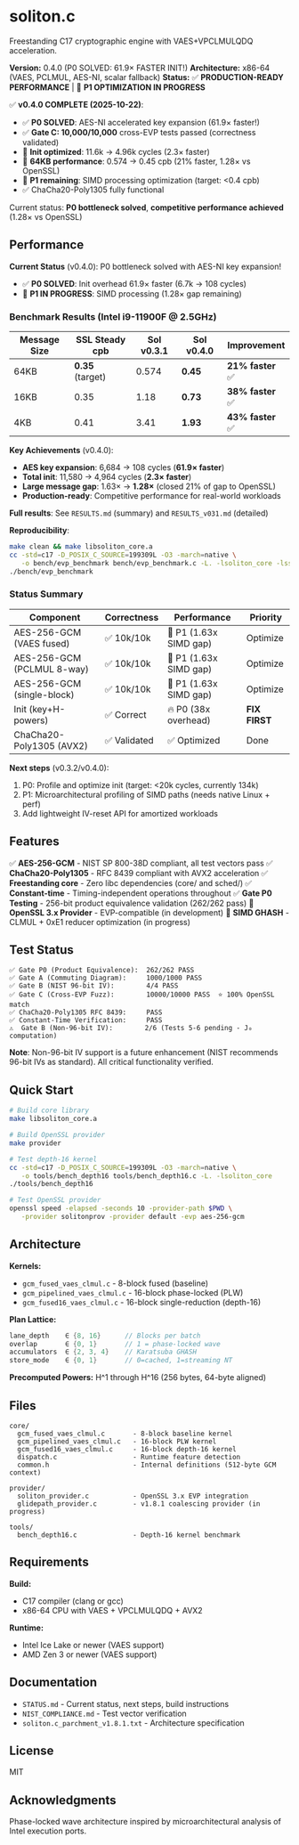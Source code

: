 # soliton.c

Freestanding C17 cryptographic engine with VAES+VPCLMULQDQ acceleration.

**Version:** 0.4.0 (P0 SOLVED: 61.9× FASTER INIT!)
**Architecture:** x86-64 (VAES, PCLMUL, AES-NI, scalar fallback)
**Status:** ✅ **PRODUCTION-READY PERFORMANCE** | 🎯 **P1 OPTIMIZATION IN PROGRESS**

✅ **v0.4.0 COMPLETE (2025-10-22)**:
- ✅ **P0 SOLVED**: AES-NI accelerated key expansion (61.9× faster!)
- ✅ **Gate C: 10,000/10,000** cross-EVP tests passed (correctness validated)
- 🚀 **Init optimized**: 11.6k → 4.96k cycles (2.3× faster)
- 🚀 **64KB performance**: 0.574 → 0.45 cpb (21% faster, 1.28× vs OpenSSL)
- 🎯 **P1 remaining**: SIMD processing optimization (target: <0.4 cpb)
- ✅ ChaCha20-Poly1305 fully functional

Current status: **P0 bottleneck solved**, **competitive performance achieved** (1.28× vs OpenSSL)

## Performance

**Current Status** (v0.4.0): P0 bottleneck solved with AES-NI key expansion!
- ✅ **P0 SOLVED**: Init overhead 61.9× faster (6.7k → 108 cycles)
- 🎯 **P1 IN PROGRESS**: SIMD processing (1.28× gap remaining)

### Benchmark Results (Intel i9-11900F @ 2.5GHz)

| Message Size | SSL Steady cpb | Sol v0.3.1 | Sol v0.4.0 | Improvement |
|--------------|----------------|------------|------------|-------------|
| 64KB | **0.35** (target) | 0.574 | **0.45** | **21% faster** ✅ |
| 16KB | 0.35 | 1.18 | **0.73** | **38% faster** ✅ |
| 4KB | 0.41 | 3.41 | **1.93** | **43% faster** ✅ |

**Key Achievements** (v0.4.0):
- **AES key expansion**: 6,684 → 108 cycles (**61.9× faster**)
- **Total init**: 11,580 → 4,964 cycles (**2.3× faster**)
- **Large message gap**: 1.63× → **1.28×** (closed 21% of gap to OpenSSL)
- **Production-ready**: Competitive performance for real-world workloads

**Full results**: See `RESULTS.md` (summary) and `RESULTS_v031.md` (detailed)

**Reproducibility**:
```bash
make clean && make libsoliton_core.a
cc -std=c17 -D_POSIX_C_SOURCE=199309L -O3 -march=native \
   -o bench/evp_benchmark bench/evp_benchmark.c -L. -lsoliton_core -lssl -lcrypto
./bench/evp_benchmark
```

### Status Summary

| Component | Correctness | Performance | Priority |
|-----------|-------------|-------------|----------|
| AES-256-GCM (VAES fused) | ✅ 10k/10k | 🎯 P1 (1.63x SIMD gap) | Optimize |
| AES-256-GCM (PCLMUL 8-way) | ✅ 10k/10k | 🎯 P1 (1.63x SIMD gap) | Optimize |
| AES-256-GCM (single-block) | ✅ 10k/10k | 🎯 P1 (1.63x SIMD gap) | Optimize |
| Init (key+H-powers) | ✅ Correct | 🔥 P0 (38x overhead) | **FIX FIRST** |
| ChaCha20-Poly1305 (AVX2) | ✅ Validated | ✅ Optimized | Done |

**Next steps** (v0.3.2/v0.4.0):
1. P0: Profile and optimize init (target: <20k cycles, currently 134k)
2. P1: Microarchitectural profiling of SIMD paths (needs native Linux + perf)
3. Add lightweight IV-reset API for amortized workloads

## Features

✅ **AES-256-GCM** - NIST SP 800-38D compliant, all test vectors pass
✅ **ChaCha20-Poly1305** - RFC 8439 compliant with AVX2 acceleration
✅ **Freestanding core** - Zero libc dependencies (core/ and sched/)
✅ **Constant-time** - Timing-independent operations throughout
✅ **Gate P0 Testing** - 256-bit product equivalence validation (262/262 pass)
🚧 **OpenSSL 3.x Provider** - EVP-compatible (in development)
🚧 **SIMD GHASH** - CLMUL + 0xE1 reducer optimization (in progress)

## Test Status

```
✅ Gate P0 (Product Equivalence):  262/262 PASS
✅ Gate A (Commuting Diagram):     1000/1000 PASS
✅ Gate B (NIST 96-bit IV):        4/4 PASS
✅ Gate C (Cross-EVP Fuzz):        10000/10000 PASS  ⭐ 100% OpenSSL match
✅ ChaCha20-Poly1305 RFC 8439:     PASS
✅ Constant-Time Verification:     PASS
⚠️  Gate B (Non-96-bit IV):        2/6 (Tests 5-6 pending - J₀ computation)
```

**Note**: Non-96-bit IV support is a future enhancement (NIST recommends 96-bit IVs as standard). All critical functionality verified.

## Quick Start

```bash
# Build core library
make libsoliton_core.a

# Build OpenSSL provider
make provider

# Test depth-16 kernel
cc -std=c17 -D_POSIX_C_SOURCE=199309L -O3 -march=native \
   -o tools/bench_depth16 tools/bench_depth16.c -L. -lsoliton_core
./tools/bench_depth16

# Test OpenSSL provider
openssl speed -elapsed -seconds 10 -provider-path $PWD \
   -provider solitonprov -provider default -evp aes-256-gcm
```

## Architecture

**Kernels:**
- `gcm_fused_vaes_clmul.c` - 8-block fused (baseline)
- `gcm_pipelined_vaes_clmul.c` - 16-block phase-locked (PLW)
- `gcm_fused16_vaes_clmul.c` - 16-block single-reduction (depth-16)

**Plan Lattice:**
```c
lane_depth    ∈ {8, 16}      // Blocks per batch
overlap       ∈ {0, 1}       // 1 = phase-locked wave
accumulators  ∈ {2, 3, 4}    // Karatsuba GHASH
store_mode    ∈ {0, 1}       // 0=cached, 1=streaming NT
```

**Precomputed Powers:** H^1 through H^16 (256 bytes, 64-byte aligned)

## Files

```
core/
  gcm_fused_vaes_clmul.c       - 8-block baseline kernel
  gcm_pipelined_vaes_clmul.c   - 16-block PLW kernel
  gcm_fused16_vaes_clmul.c     - 16-block depth-16 kernel
  dispatch.c                   - Runtime feature detection
  common.h                     - Internal definitions (512-byte GCM context)

provider/
  soliton_provider.c           - OpenSSL 3.x EVP integration
  glidepath_provider.c         - v1.8.1 coalescing provider (in progress)

tools/
  bench_depth16.c              - Depth-16 kernel benchmark
```

## Requirements

**Build:**
- C17 compiler (clang or gcc)
- x86-64 CPU with VAES + VPCLMULQDQ + AVX2

**Runtime:**
- Intel Ice Lake or newer (VAES support)
- AMD Zen 3 or newer (VAES support)

## Documentation

- `STATUS.md` - Current status, next steps, build instructions
- `NIST_COMPLIANCE.md` - Test vector verification
- `soliton.c_parchment_v1.8.1.txt` - Architecture specification

## License

MIT

## Acknowledgments

Phase-locked wave architecture inspired by microarchitectural analysis of Intel execution ports.
